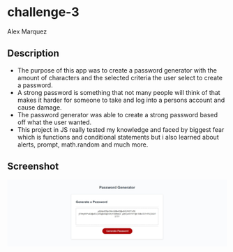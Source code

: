 # challenge-3 
Alex Marquez
## Description  

- The purpose of this app was to create a password generator with the amount of characters and the selected criteria the user select to create a password. 
- A strong password is something that not many people will think of that makes it harder for someone to take and log into a persons account and cause damage.
- The password generator was able to create a strong password based off what the user wanted.
- This project in JS really tested my knowledge and faced by biggest fear which is functions and conditional statements but i also learned about alerts, prompt, math.random and much more. 






## Screenshot 
![site screenshot](final%20password%20generator%20site%20.JPG)
